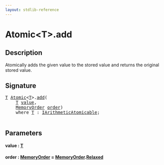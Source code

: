 ```yaml
---
layout: stdlib-reference
---
```


# Atomic\<T\>\.add

## Description

Atomically adds the given value to the stored value and returns the
original stored value.




## Signature 

<pre>
<a href="index.html#typeparam-T" class="code_type">T</a> <a href="index.html" class="code_type">Atomic</a>&lt;<a href="index.html#typeparam-T" class="code_type">T</a>&gt;.<a href="add.html">add</a>(
    <a href="index.html#typeparam-T" class="code_type">T</a> <a href="add.html#decl-value" class="code_param">value</a>,
    <a href="../memoryorder-06/index.html" class="code_type">MemoryOrder</a> <a href="add.html#decl-order" class="code_param">order</a>)
    <span class='code_keyword'>where</span> <a href="index.html#typeparam-T" class="code_type">T</a> : <a href="../../interfaces/iarithmeticatomicable-01b/index.html" class="code_type">IArithmeticAtomicable</a>;

</pre>

## Parameters

####  <a id="decl-value"></a>value  : [T](index#typeparam-T)
####  <a id="decl-order"></a>order  : [MemoryOrder](../memoryorder-06/index) = [MemoryOrder](../memoryorder-06/index)\.[Relaxed](../memoryorder-06/index#decl-Relaxed)

